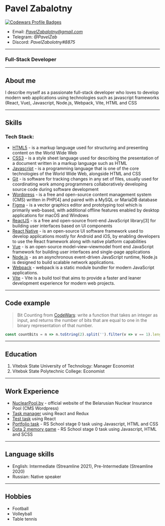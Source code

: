 # **Pavel Zabalotny**

[![Codewars Profile Badges](https://www.codewars.com/users/PavelZabalotny/badges/large)](https://www.codewars.com/users/PavelZabalotny/badges/large)

* Email: *PavelZabalotny@gmail.com*
* Telegram: *@PavelZab*
* Discord: *PavelZabolotny#8875*

---
### Full-Stack Developer
---

## **About me**

I describe myself as a passionate full-stack developer who loves to develop modern web applications using technologies such as javascript frameworks (React, Vue), Javascript, Node.js, Webpack, Vite, HTML and CSS

---
## **Skills**

### Tech Stack:

- [HTML5](https://developer.mozilla.org/en-US/docs/Web/HTML) - is a markup language used for structuring and presenting content on the World Wide Web
- [CSS3](https://developer.mozilla.org/en-US/docs/Web/CSS) -  is a style sheet language used for describing the presentation of a document written in a markup language such as HTML
- [Javascript](https://developer.mozilla.org/en-US/docs/Web/JavaScript) - is a programming language that is one of the core technologies of the World Wide Web, alongside HTML and CSS
- [Git](https://docs.github.com/en/get-started/using-git/about-git) - is software for tracking changes in any set of files, usually used for coordinating work among programmers collaboratively developing source code during software development
- [Wordpress](https://wordpress.org/) -  is a free and open-source content management system (CMS) written in PHP[4] and paired with a MySQL or MariaDB database
- [Figma](https://www.figma.com/) - is a vector graphics editor and prototyping tool which is primarily web-based, with additional offline features enabled by desktop applications for macOS and Windows
- [ReactJS](https://reactjs.org) - is a free and open-source front-end JavaScript library[3] for building user interfaces based on UI components
- [React Native](https://reactnative.dev/) - is an open-source UI software framework used to develop applications mostly for Android and iOS, by enabling developers to use the React framework along with native platform capabilities
- [Vue](https://vuejs.org) -  is an open-source model–view–viewmodel front end JavaScript framework for building user interfaces and single-page applications
- [Node.js](https://nodejs.org/en/about/) - as an asynchronous event-driven JavaScript runtime, Node.js is designed to build scalable network applications.
- [Webpack](https://webpack.js.org) - webpack is a static module bundler for modern JavaScript applications.
- [Vite]() - Vite is a build tool that aims to provide a faster and leaner development experience for modern web projects.

---

## Code example
> Bit Counting from [CodeWars](https://www.codewars.com/kata/526571aae218b8ee490006f4): write a function that takes an integer as input, and returns the number of bits that are equal to one in the binary representation of that number.
```javascript
const countBits = n => n.toString(2).split('').filter(v => v == 1).length
```

---

## Education

1. Vitebsk State University of Technology: Manager Economist
2. Vitebsk State Polytechnic College: Economist

---

## Work Experience

* [NuclearPool.by](https://nuclearpool.by) - official website of the Belarusian Nuclear Insurance Pool (CMS Wordpress)
* [Task manager](https://github.com/PavelZabalotny/test-2018-task-manager) using React and Redux
* [Test task](https://github.com/PavelZabalotny/test-2017) using React
* [Portfolio task](https://rolling-scopes-school.github.io/pavelzabalotny-JSFEPRESCHOOL/portfolio/) - RS School stage 0 task using Javascript, HTML and CSS
* [Dota 2 memory game](https://rolling-scopes-school.github.io/pavelzabalotny-JSFEPRESCHOOL/dota-2-memory-game/) - RS School stage 0 task using Javascript, HTML and SCSS

---

## Language skills

* English: Intermediate (Streamline 2021), Pre-Intermediate (Streamline 2020)
* Russian: Native speaker

---

## Hobbies
* Football
* Volleyball
* Table tennis
